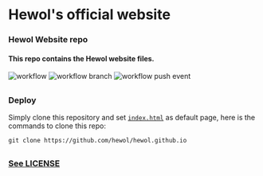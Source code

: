 # Hewol's official website
### Hewol Website repo
#### This repo contains the Hewol website files.

![workflow](https://github.com/hewol/hewol.github.io/actions/workflows/main.yml/badge.svg)
![workflow branch](https://github.com/hewol/hewol.github.io/actions/workflows/main.yml/badge.svg?branch=main)
![workflow push event](https://github.com/hewol/hewol.github.io/actions/workflows/main.yml/badge.svg?event=push)

##

### Deploy
Simply clone this repository and set [`index.html`](https://github.com/hewol/hewol.github.io/blob/main/index.html) as default page, here is the commands to clone this repo:
```
git clone https://github.com/hewol/hewol.github.io
```

##

### [See LICENSE](https://github.com/hewol/hewol.github.io/blob/main/LICENSE)
